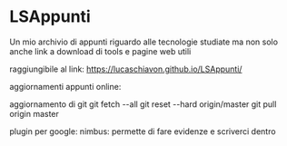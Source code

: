 # LSAppunti
Un mio archivio di appunti riguardo alle tecnologie studiate ma non solo anche link a download di tools e pagine web utili

raggiungibile al link:
https://lucaschiavon.github.io/LSAppunti/

aggiornamenti appunti online:

aggiornamento di git
git fetch --all
git reset --hard origin/master
git pull origin master


plugin per google:
nimbus: permette di fare evidenze e scriverci dentro
